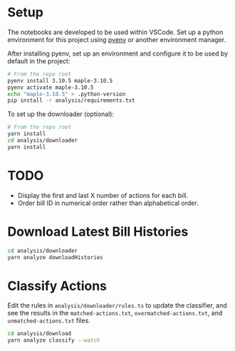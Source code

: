 # Setup

The notebooks are developed to be used within VSCode. Set up a python environment for this project using [pyenv](https://github.com/pyenv/pyenv) or another environment manager.

After installing pyenv, set up an environment and configure it to be used by default in the project:

```sh
# From the repo root
pyenv install 3.10.5 maple-3.10.5
pyenv activate maple-3.10.5
echo "maple-3.10.5" > .python-version
pip install -r analysis/requirements.txt
```

To set up the downloader (optional):

```sh
# From the repo root
yarn install
cd analysis/downloader
yarn install
```

# TODO

- Display the first and last X number of actions for each bill.
- Order bill ID in numerical order rather than alphabetical order.

# Download Latest Bill Histories

```sh
cd analysis/downloader
yarn analyze downloadHistories
```

# Classify Actions

Edit the rules in `analysis/downloader/rules.ts` to update the classifier, and see the results in the `matched-actions.txt`, `overmatched-actions.txt`, and `unmatched-actions.txt` files.

```sh
cd analysis/download
yarn analyze classify --watch
```

